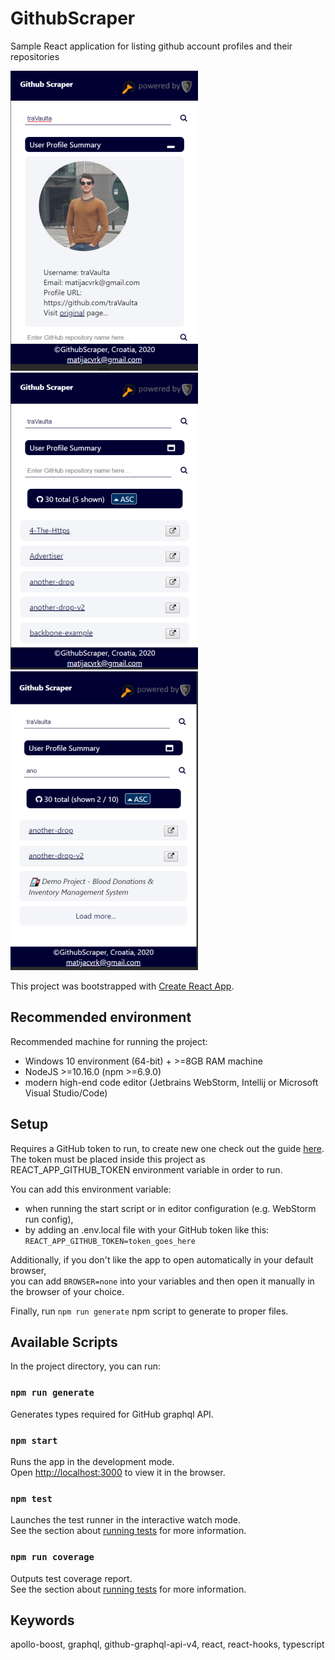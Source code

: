 # GithubScraper

Sample React application for listing github account profiles and their repositories 

![screenshot list](https://github.com/traVaulta/GithubScraper/blob/master/screenshots/search-user.png)
![screenshot list](https://github.com/traVaulta/GithubScraper/blob/master/screenshots/search-repository-empty.png)
![screenshot list](https://github.com/traVaulta/GithubScraper/blob/master/screenshots/search-repository-filter.png)

This project was bootstrapped with [Create React App](https://github.com/facebook/create-react-app).

## Recommended environment

Recommended machine for running the project:
- Windows 10 environment (64-bit) + >=8GB RAM machine
- NodeJS >=10.16.0 (npm >=6.9.0)
- modern high-end code editor (Jetbrains WebStorm, Intellij or Microsoft Visual Studio/Code)

## Setup

Requires a GitHub token to run, to create new one check out the 
guide [here](https://help.github.com/en/github/authenticating-to-github/creating-a-personal-access-token-for-the-command-line).\
The token must be placed inside this project as REACT_APP_GITHUB_TOKEN environment variable in order to run.

You can add this environment variable:
- when running the start script or in editor configuration (e.g. WebStorm run config),
- by adding an .env.local file with your GitHub token like this: `REACT_APP_GITHUB_TOKEN=token_goes_here`

Additionally, if you don't like the app to open automatically in your default browser,\
you can add `BROWSER=none` into your variables and then open it manually in the browser of your choice.

Finally, run `npm run generate` npm script to generate to proper files.

## Available Scripts

In the project directory, you can run:

### `npm run generate`

Generates types required for GitHub graphql API. 

### `npm start`

Runs the app in the development mode.<br />
Open [http://localhost:3000](http://localhost:3000) to view it in the browser.

### `npm test`

Launches the test runner in the interactive watch mode.<br />
See the section about [running tests](https://facebook.github.io/create-react-app/docs/running-tests) for more information.

### `npm run coverage`

Outputs test coverage report.<br />
See the section about [running tests](https://facebook.github.io/create-react-app/docs/running-tests) for more information.

## Keywords

apollo-boost, graphql, github-graphql-api-v4, react, react-hooks, typescript
